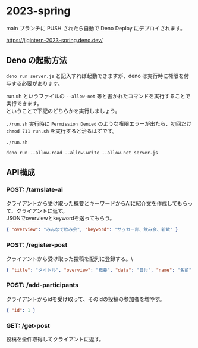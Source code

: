 # 2023-spring

main ブランチに PUSH されたら自動で Deno Deploy にデプロイされます。

https://jigintern-2023-spring.deno.dev/

## Deno の起動方法

`deno run server.js` と記入すれば起動できますが、deno
は実行時に権限を付与する必要があります。

run.sh というファイルの `--allow-net`
等と書かれたコマンドを実行することで実行できます。\
ということで下記のどちらかを実行しましょう。

`./run.sh` 実行時に `Permission Denied` のような権限エラーが出たら、初回だけ
`chmod 711 run.sh` を実行すると治るはずです。

```
./run.sh
```

```
deno run --allow-read --allow-write --allow-net server.js
```

## API構成

### POST: /tarnslate-ai

クライアントから受け取った概要とキーワードからAIに紹介文を作成してもらって、クライアントに返す。\
JSONでoverviewとkeywordを送ってもらう。

```json
{ "overview": "みんなで飲み会", "keyword": "サッカー部、飲み会、新歓" }
```

### POST: /register-post

クライアントから受け取った投稿を配列に登録する。\

```json
{ "title": "タイトル", "overview": "概要", "data": "日付", "name": "名前" , "description": "詳細"}
```

### POST: /add-participants

クライアントからidを受け取って、そのidの投稿の参加者を増やす。

```json
{ "id": 1 }
```

### GET: /get-post

投稿を全件取得してクライアントに返す。
